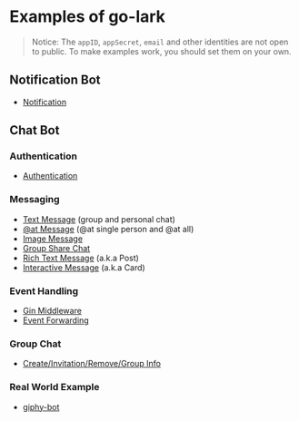 # Examples of go-lark

> Notice: The `appID`, `appSecret`, `email` and other identities are not open to public. To make examples work, you should set them on your own.

## Notification Bot

- [Notification](/notification-message)

## Chat Bot

### Authentication

- [Authentication](/auth)

### Messaging

- [Text Message](/basic-message) (group and personal chat)
- [@at Message](/at-message) (@at single person and @at all)
- [Image Message](/image-message)
- [Group Share Chat](/share-chat)
- [Rich Text Message](/rich-text-message) (a.k.a Post)
- [Interactive Message](/interactive-message) (a.k.a Card)


### Event Handling

- [Gin Middleware](/gin-middleware)
- [Event Forwarding](/event-forward)

### Group Chat

- [Create/Invitation/Remove/Group Info](/group)

### Real World Example

- [giphy-bot](/giphy-bot)

